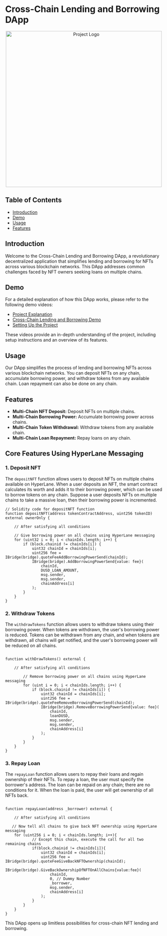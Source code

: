 
# Cross-Chain Lending and Borrowing DApp

<div style="text-align:center;" >
    <img  src="https://github.com/TechieeGeeeks/HyperHack/assets/99035115/c92a05b9-0262-4b67-b3fa-684710c76585" alt="Project Logo" height="500">
</div>



## Table of Contents

- [Introduction](#introduction)
- [Demo](#demo)
- [Usage](#usage)
- [Features](#features)

## Introduction

Welcome to the Cross-Chain Lending and Borrowing DApp, a revolutionary decentralized application that simplifies lending and borrowing for NFTs across various blockchain networks. This DApp addresses common challenges faced by NFT owners seeking loans on multiple chains.

## Demo

For a detailed explanation of how this DApp works, please refer to the following demo videos:

- [Project Explanation](https://www.loom.com/share/548ee6cca5d14c4c843915d80b1468fd?sid=fbf4f047-5c22-4b5d-8215-7f6ce2b8f033)
- [Cross-Chain Lending and Borrowing Demo](https://www.loom.com/share/d61eec9f61714308929ec46007c8e1a9?sid=16788416-02d9-4681-a578-b869a468a965)
- [Setting Up the Project](https://www.loom.com/share/d77d02468bb24e1b829491cb81ed4470?sid=6ee5b2b3-9b9a-45be-88d7-c44ccbb818ab)


These videos provide an in-depth understanding of the project, including setup instructions and an overview of its features.

## Usage

Our DApp simplifies the process of lending and borrowing NFTs across various blockchain networks. You can deposit NFTs on any chain, accumulate borrowing power, and withdraw tokens from any available chain. Loan repayment can also be done on any chain.

## Features

- **Multi-Chain NFT Deposit:** Deposit NFTs on multiple chains.
- **Multi-Chain Borrowing Power:** Accumulate borrowing power across chains.
- **Multi-Chain Token Withdrawal:** Withdraw tokens from any available chain.
- **Multi-Chain Loan Repayment:** Repay loans on any chain.

## Core Features Using HyperLane Messaging

### 1. Deposit NFT

The `depositNFT` function allows users to deposit NFTs on multiple chains available on HyperLane. When a user deposits an NFT, the smart contract calculates its worth and adds it to their borrowing power, which can be used to borrow tokens on any chain. Suppose a user deposits NFTs on multiple chains to take a massive loan, then their borrowing power is incremented.

```solidity
// Solidity code for depositNFT function
function depositNFT(address tokenContractAddress, uint256 tokenID) external ownerOnly {
   
    // After satisfying all conditions

    // Give borrowing power on all chains using HyperLane messaging
    for (uint32 i = 0; i < chainIds.length; i++) {
        if (block.chainid != chainIds[i]) {
            uint32 chainId = chainIds[i];
            uint256 fee = IBridge(bridge).quoteFeeAddBorrowingPowerSend(chainId);
            IBridge(bridge).AddBorrowingPowerSend{value: fee}(
                chainId,
                DUSD_LOAN_AMOUNT,
                msg.sender,
                msg.sender,
                chainAddress[i]
            );
        }
    }
}
```

### 2. Withdraw Tokens

The `withdrawTokens` function allows users to withdraw tokens using their borrowing power. When tokens are withdrawn, the user's borrowing power is reduced. Tokens can be withdrawn from any chain, and when tokens are withdrawn, all chains will get notified, and the user's borrowing power will be reduced on all chains.

```solidity

function withDrawTokens() external {

    // After satisfying all conditions

        // Remove borrowing power on all chains using HyperLane messaging
        for (uint i = 0; i < chainIds.length; i++) {
            if (block.chainid != chainIds[i]) {
                uint32 chainId = chainIds[i];
                uint256 fee = IBridge(bridge).quoteFeeRemoveBorrowingPowerSend(chainId);
                IBridge(bridge).RemoveBorrowingPowerSend{value: fee}(
                    chainId,
                    loanDUSD,
                    msg.sender,
                    msg.sender,
                    chainAddress[i]
                );
            }
        }
    }
}
```

### 3. Repay Loan

The `repayLoan` function allows users to repay their loans and regain ownership of their NFTs. To repay a loan, the user must specify the borrower's address. The loan can be repaid on any chain; there are no conditions for it. When the loan is paid, the user will get ownership of all NFTs back.

```solidity

function repayLoan(address _borrower) external {

    // After satisfying all conditions

   // Now tell all chains to give back NFT ownership using HyperLane messaging
    for (uint256 i = 0; i < chainIds.length; i++){
            // Except this chain, execute the call for all two remaining chains
            if(block.chainid != chainIds[i]){
                uint32 chainId = chainIds[i];
                uint256 fee = IBridge(bridge).quoteFeeGiveBackNFTOwnership(chainId);
                IBridge(bridge).GiveBackOwnershipOfNFTOnAllChains{value:fee}(
                    chainId,
                    0, // Dummy Number
                    _borrower, 
                    msg.sender,
                    chainAddress[i] 
                );
            }
        }
    }
}
```

This DApp opens up limitless possibilities for cross-chain NFT lending and borrowing.
